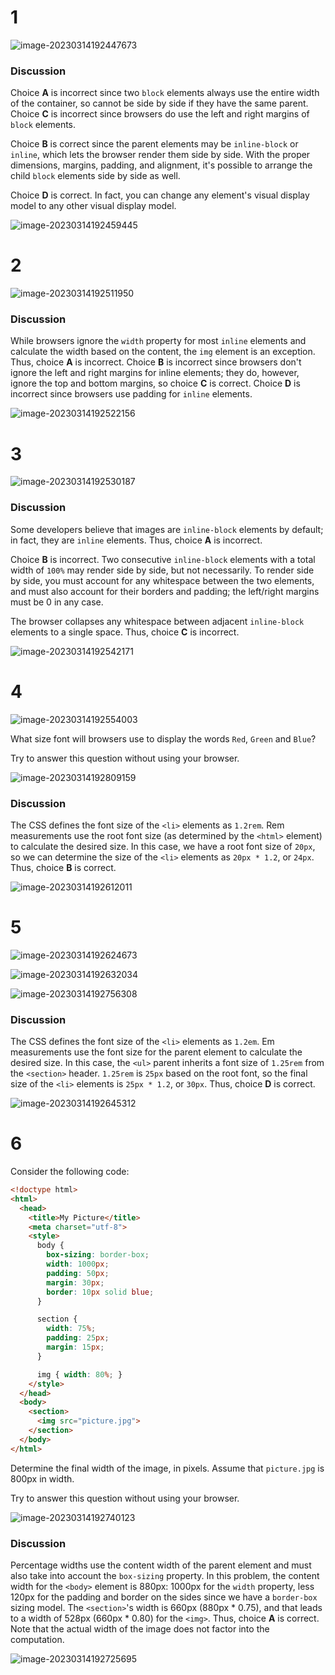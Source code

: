 # 1

![image-20230314192447673](C:\Users\jenny\AppData\Roaming\Typora\typora-user-images\image-20230314192447673.png)

### Discussion

Choice **A** is incorrect since two `block` elements always use the entire width of the container, so cannot be side by side if they have the same parent. Choice **C** is incorrect since browsers do use the left and right margins of `block` elements.

Choice **B** is correct since the parent elements may be `inline-block` or `inline`, which lets the browser render them side by side. With the proper dimensions, margins, padding, and alignment, it's possible to arrange the child `block` elements side by side as well.

Choice **D** is correct. In fact, you can change any element's visual display model to any other visual display model.

![image-20230314192459445](C:\Users\jenny\AppData\Roaming\Typora\typora-user-images\image-20230314192459445.png)

# 2

![image-20230314192511950](C:\Users\jenny\AppData\Roaming\Typora\typora-user-images\image-20230314192511950.png)

### Discussion

While browsers ignore the `width` property for most `inline` elements and calculate the width based on the content, the `img` element is an exception. Thus, choice **A** is incorrect. Choice **B** is incorrect since browsers don't ignore the left and right margins for inline elements; they do, however, ignore the top and bottom margins, so choice **C** is correct. Choice **D** is incorrect since browsers use padding for `inline` elements.

![image-20230314192522156](C:\Users\jenny\AppData\Roaming\Typora\typora-user-images\image-20230314192522156.png)

# 3

![image-20230314192530187](C:\Users\jenny\AppData\Roaming\Typora\typora-user-images\image-20230314192530187.png)

### Discussion

Some developers believe that images are `inline-block` elements by default; in fact, they are `inline` elements. Thus, choice **A** is incorrect.

Choice **B** is incorrect. Two consecutive `inline-block` elements with a total width of `100%` may render side by side, but not necessarily. To render side by side, you must account for any whitespace between the two elements, and must also account for their borders and padding; the left/right margins must be 0 in any case.

The browser collapses any whitespace between adjacent `inline-block` elements to a single space. Thus, choice **C** is incorrect.

![image-20230314192542171](C:\Users\jenny\AppData\Roaming\Typora\typora-user-images\image-20230314192542171.png)

# 4

![image-20230314192554003](C:\Users\jenny\AppData\Roaming\Typora\typora-user-images\image-20230314192554003.png)

What size font will browsers use to display the words `Red`, `Green` and `Blue`?

Try to answer this question without using your browser.

![image-20230314192809159](C:\Users\jenny\AppData\Roaming\Typora\typora-user-images\image-20230314192809159.png)

### Discussion

The CSS defines the font size of the `<li>` elements as `1.2rem`. Rem measurements use the root font size (as determined by the `<html>` element) to calculate the desired size. In this case, we have a root font size of `20px`, so we can determine the size of the `<li>` elements as `20px * 1.2`, or `24px`. Thus, choice **B** is correct.

![image-20230314192612011](C:\Users\jenny\AppData\Roaming\Typora\typora-user-images\image-20230314192612011.png)

# 5

![image-20230314192624673](C:\Users\jenny\AppData\Roaming\Typora\typora-user-images\image-20230314192624673.png)

![image-20230314192632034](C:\Users\jenny\AppData\Roaming\Typora\typora-user-images\image-20230314192632034.png)

![image-20230314192756308](C:\Users\jenny\AppData\Roaming\Typora\typora-user-images\image-20230314192756308.png)

### Discussion

The CSS defines the font size of the `<li>` elements as `1.2em`. Em measurements use the font size for the parent element to calculate the desired size. In this case, the `<ul>` parent inherits a font size of `1.25rem` from the `<section>` header. `1.25rem` is `25px` based on the root font, so the final size of the `<li>` elements is `25px * 1.2`, or `30px`. Thus, choice **D** is correct.

![image-20230314192645312](C:\Users\jenny\AppData\Roaming\Typora\typora-user-images\image-20230314192645312.png)

# 6

Consider the following code:

```HTML
<!doctype html>
<html>
  <head>
    <title>My Picture</title>
    <meta charset="utf-8">
    <style>
      body {
        box-sizing: border-box;
        width: 1000px;
        padding: 50px;
        margin: 30px;
        border: 10px solid blue;
      }

      section {
        width: 75%;
        padding: 25px;
        margin: 15px;
      }

      img { width: 80%; }
    </style>
  </head>
  <body>
    <section>
      <img src="picture.jpg">
    </section>
  </body>
</html>
```

Determine the final width of the image, in pixels. Assume that `picture.jpg` is 800px in width.

Try to answer this question without using your browser.

![image-20230314192740123](C:\Users\jenny\AppData\Roaming\Typora\typora-user-images\image-20230314192740123.png)

### Discussion

Percentage widths use the content width of the parent element and must also take into account the `box-sizing` property. In this problem, the content width for the `<body>` element is 880px: 1000px for the `width` property, less 120px for the padding and border on the sides since we have a `border-box` sizing model. The `<section>`'s width is 660px (880px * 0.75), and that leads to a width of 528px (660px * 0.80) for the `<img>`. Thus, choice **A** is correct. Note that the actual width of the image does not factor into the computation.

![image-20230314192725695](C:\Users\jenny\AppData\Roaming\Typora\typora-user-images\image-20230314192725695.png)